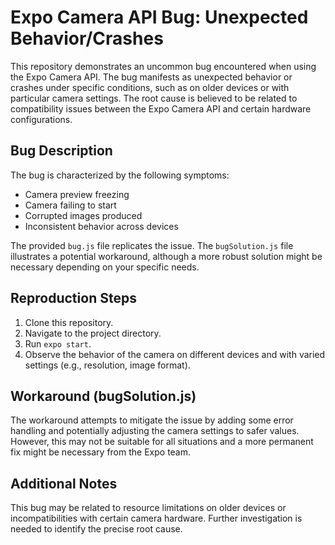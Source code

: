 # Expo Camera API Bug: Unexpected Behavior/Crashes

This repository demonstrates an uncommon bug encountered when using the Expo Camera API. The bug manifests as unexpected behavior or crashes under specific conditions, such as on older devices or with particular camera settings.  The root cause is believed to be related to compatibility issues between the Expo Camera API and certain hardware configurations.

## Bug Description

The bug is characterized by the following symptoms:

* Camera preview freezing
* Camera failing to start
* Corrupted images produced
* Inconsistent behavior across devices

The provided `bug.js` file replicates the issue. The `bugSolution.js` file illustrates a potential workaround, although a more robust solution might be necessary depending on your specific needs.

## Reproduction Steps

1. Clone this repository.
2. Navigate to the project directory.
3. Run `expo start`.
4. Observe the behavior of the camera on different devices and with varied settings (e.g., resolution, image format).

## Workaround (bugSolution.js)

The workaround attempts to mitigate the issue by adding some error handling and potentially adjusting the camera settings to safer values.  However, this may not be suitable for all situations and a more permanent fix might be necessary from the Expo team.

## Additional Notes

This bug may be related to resource limitations on older devices or incompatibilities with certain camera hardware.  Further investigation is needed to identify the precise root cause.